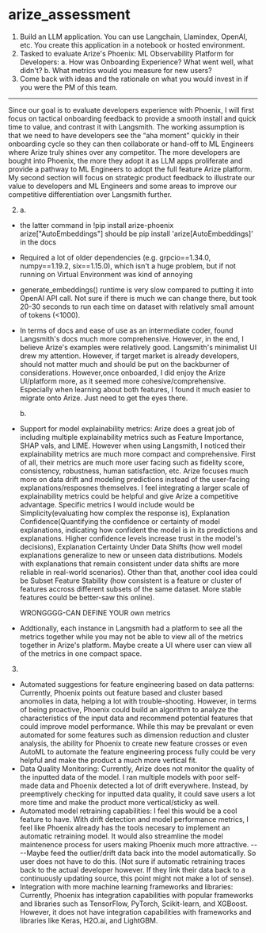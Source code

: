 # arize_assessment
1. Build an LLM application. You can use Langchain, Llamindex, OpenAI, etc. You create this application in a notebook or hosted environment.
2. Tasked to evaluate Arize's Phoenix: ML Observability Platform for Developers:
  a. How was Onboarding Experience? What went well, what didn't?
  b. What metrics would you measure for new users?
3. Come back with ideas and the rationale on what you would invest in if you were the PM of this team.
________________________________________________________________________________________________________________________________________________

Since our goal is to evaluate developers experience with Phoenix, I will first focus on tactical onboarding feedback to provide a smooth install and quick time to value, and contrast it with Langsmith. The working assumption is that we need to have developers see the “aha moment” quickly in their onboarding cycle so they can then collaborate or hand-off to ML Engineers where Arize truly shines over any competitor. The more developers are bought into Phoenix, the more they adopt it as LLM apps proliferate and provide a pathway to ML Engineers to adopt the full feature Arize platform. My second section will focus on strategic product feedback to illustrate our value to developers and ML Engineers and some areas to improve our competitive differentiation over Langsmith further.


2. a.
- the latter command in !pip install arize-phoenix arize["AutoEmbeddings"] should be pip install 'arize[AutoEmbeddings]’ in the docs
- Required a lot of older dependencies (e.g. grpcio==1.34.0, numpy==1.19.2, six==1.15.0), which isn't a huge problem, but if not running on Virtual Environment was kind of annoying
- generate_embeddings() runtime is very slow compared to putting it into OpenAI API call. Not sure if there is much we can change there, but took 20-30 seconds to run each time on dataset with relatively small amount of tokens (<1000).
- In terms of docs and ease of use as an intermediate coder, found Langsmith's docs much more comprehensive. However, in the end, I believe Arize's examples were relatively good. Langsmith's minimalist UI drew my attention. However, if target market is already developers, should not matter much and should be put on the backburner of considerations. However,once onboarded, I did enjoy the Arize UI/platform more, as it seemed more cohesive/comprehensive. Especially when learning about both features, I found it much easier to migrate onto Arize. Just need to get the eyes there.
  
   b.
- Support for model explainability metrics: Arize does a great job of including multiple explainability metrics such as Feature Importance, SHAP vals, and LIME. However when using Langsmith, I noticed their explainability metrics are much more compact and comprehensive. First of all, their metrics are much more user facing such as fidelity score, consistency, robustness, human satisfaction, etc. Arize focuses much more on data drift and modeling predictions instead of the user-facing explanations/resposnes themselves. I feel integrating a larger scale of explainability metrics could be helpful and give Arize a competitive advantage. Specific metrics I would include would be  Simplicity(evaluating how complex the response is), Explanation Confidence(Quantifying the confidence or certainty of model explanations, indicating how confident the model is in its predictions and explanations. Higher confidence levels increase trust in the model's decisions), Explanation Certainty Under Data Shifts (how well model explanations generalize to new or unseen data distributions. Models with explanations that remain consistent under data shifts are more reliable in real-world scenarios). Other than that, another cool idea could be Subset Feature Stability (how consistent is a feature or cluster of features accross different subsets of the same dataset. More stable features could be better-saw this online).

  WRONGGGG-CAN DEFINE YOUR own metrics
- Addtionally, each instance in Langsmith had a platform to see all the metrics together while you may not be able to view all of the metrics together in Arize's platform. Maybe create a UI where user can view all of the metrics in one compact space.

3.
- Automated suggestions for feature engineering based on data patterns: Currently, Phoenix points out feature based and cluster based anomolies in data, helping a lot with trouble-shooting. However, in terms of being proactive, Phoenix could build an algorithm to analyze the characteristics of the input data and recommend potential features that could improve model performance. While this may be prevalant or even automated for some features such as dimension reduction and cluster analysis, the ability for Phoenix to create new feature crosses or even AutoML to automate the feature engineering process fully could be very helpful and make the product a much more vertical fit.
- Data Quality Monitoring: Currently, Arize does not monitor the quality of the inputted data of the model. I ran multiple models with poor self-made data and Phoenix detected a lot of drift everywhere. Instead, by preemptively checking for inputted data quality, it could save users a lot more time and make the product more vertical/sticky as well.
- Automated model retraining capabilities: I feel this would be a cool feature to have. With drift detection and model performance metrics, I feel like Phoenix already has the tools necesary to implement an automatic retraining model. It would also streamline the model maintenence process for users making Phoenix much more attractive. ----Maybe feed the outlier/drift data back into the model automatically. So user does not have to do this. (Not sure if automatic retraining traces back to the actual developer however. If they link their data back to a continuously updating source, this point might not make a lot of sense).
- Integration with more machine learning frameworks and libraries: Currently, Phoenix has integration capabilities with popular frameworks and libraries such as TensorFlow, PyTorch, Scikit-learn, and XGBoost. However, it does not have integration capabilities with frameworks and libraries like Keras, H2O.ai, and LightGBM.
